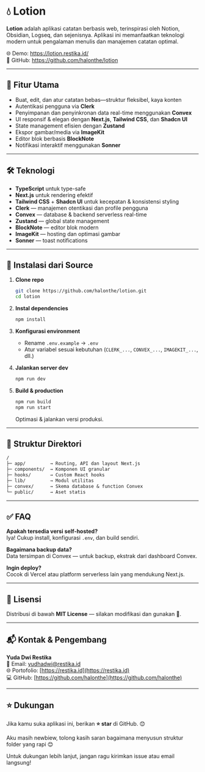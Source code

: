 # 💧 Lotion

**Lotion** adalah aplikasi catatan berbasis web, terinspirasi oleh Notion, Obsidian, Logseq, dan sejenisnya. Aplikasi ini memanfaatkan teknologi modern untuk pengalaman menulis dan manajemen catatan optimal.

🌐 Demo: https://lotion.restika.id/  
📂 GitHub: https://github.com/halonthe/lotion

---

## 🚀 Fitur Utama

- Buat, edit, dan atur catatan bebas—struktur fleksibel, kaya konten
- Autentikasi pengguna via **Clerk**
- Penyimpanan dan penyinkronan data real-time menggunakan **Convex**
- UI responsif & elegan dengan **Next.js**, **Tailwind CSS**, dan **Shadcn UI**
- State management efisien dengan **Zustand**
- Ekspor gambar/media via **ImageKit**
- Editor blok berbasis **BlockNote**
- Notifikasi interaktif menggunakan **Sonner**

---

## 🛠️ Teknologi

- **TypeScript** untuk type-safe
- **Next.js** untuk rendering efektif
- **Tailwind CSS** + **Shadcn UI** untuk kecepatan & konsistensi styling
- **Clerk** — manajemen otentikasi dan profile pengguna
- **Convex** — database & backend serverless real-time
- **Zustand** — global state management
- **BlockNote** — editor blok modern
- **ImageKit** — hosting dan optimasi gambar
- **Sonner** — toast notifications

---

## 🧩 Instalasi dari Source

1. **Clone repo**
   ```bash
   git clone https://github.com/halonthe/lotion.git
   cd lotion
   ```

2. **Instal dependencies**
   ```bash
   npm install
    ```
   
3. **Konfigurasi environment**
    - Rename `.env.example` → `.env`
    - Atur variabel sesuai kebutuhan (`CLERK_...`, `CONVEX_...`, `IMAGEKIT_...`, dll.)

4. **Jalankan server dev**
    ```bash
   npm run dev
    ```
5. **Build & production**
    ```bash
    npm run build
    npm run start
    ```
    Optimasi & jalankan versi produksi.

---

## 📁 Struktur Direktori
```markdown
/
├─ app/         → Routing, API dan layout Next.js  
├─ components/  → Komponen UI granular  
├─ hooks/       → Custom React hooks  
├─ lib/         → Modul utilitas
├─ convex/      → Skema database & function Convex  
└─ public/      → Aset statis  
```

---

## ✅ FAQ

**Apakah tersedia versi self‑hosted?**  
Iya! Cukup install, konfigurasi `.env`, dan build sendiri.

**Bagaimana backup data?**  
Data tersimpan di Convex — untuk backup, ekstrak dari dashboard Convex.

**Ingin deploy?**  
Cocok di Vercel atau platform serverless lain yang mendukung Next.js.

---

## 📜 Lisensi

Distribusi di bawah **MIT License** — silakan modifikasi dan gunakan 🤗.

---

## 📬 Kontak & Pengembang

**Yuda Dwi Restika**  
📧 Email: [yudhadwi@restika.id](mailto:yudhadwi@restika.id)  
🌐 Portofolio: [https://restika.id](https://restika.id)  
💻 GitHub: [https://github.com/halonthe](https://github.com/halonthe)

---

## ⭐ Dukungan

Jika kamu suka aplikasi ini, berikan **⭐ star** di GitHub. 😊  

Aku masih newbiew, tolong kasih saran bagaimana menyusun struktur folder yang rapi 😊 

Untuk dukungan lebih lanjut, jangan ragu kirimkan issue atau email langsung!